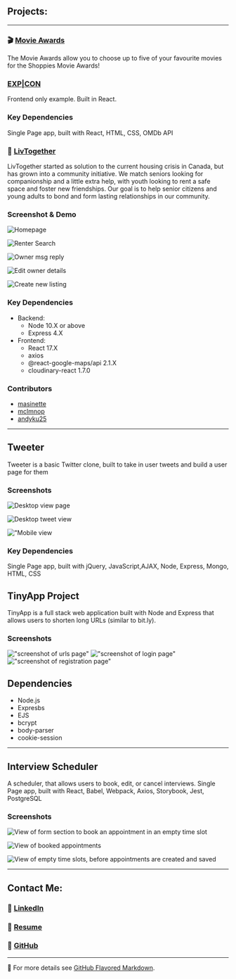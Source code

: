
## Projects:
___

### 🎬 [Movie Awards](https://masinette.github.io/shopify-shoppies/)

The Movie Awards allow you to choose up to five of your favourite movies for the Shoppies Movie Awards!


### [EXP|CON](https://masinette.github.io/speers-expcon/)
Frontend only example. Built in React. 

### Key Dependencies
 Single Page app, built with  React, HTML, CSS, OMDb API
### 🏡 [LivTogether](https://github.com/masinette/LHL-Finals)

LivTogether started as solution to the current housing crisis in Canada, but has grown into a community initiative. We match seniors looking for companionship and a little extra help, with youth looking to rent a safe space and foster new friendships. Our goal is to help senior citizens and young adults to bond and form lasting relationships in our community.

### Screenshot & Demo
![Homepage](https://github.com/andyku25/LHL-Finals/blob/presentation-cleanup/Docs/LivTogether_home.png?raw=true)

![Renter Search](https://github.com/andyku25/LHL-Finals/blob/presentation-cleanup/Docs/LivTogether_search_msg.gif?raw=true)

![Owner msg reply](https://github.com/andyku25/LHL-Finals/blob/presentation-cleanup/Docs/LivTogether_Owner_msg_roommate_search.gif?raw=true)

![Edit owner details](https://github.com/andyku25/LHL-Finals/blob/presentation-cleanup/Docs/LivTogether_profile_details.gif?raw=true)

![Create new listing](https://github.com/andyku25/LHL-Finals/blob/presentation-cleanup/Docs/LivTogether_new-listing.gif?raw=true)


### Key Dependencies
* Backend:
  * Node 10.X or above
  * Express 4.X
* Frontend:
  * React 17.X
  * axios
  * @react-google-maps/api 2.1.X
  * cloudinary-react 1.7.0

### Contributors
* [masinette](https://github.com/masinette)
* [mclmnop](https://github.com/mclmnop)
* [andyku25](https://github.com/andyku25)

---
## Tweeter
 Tweeter is a basic Twitter clone, built to take in user tweets and build a user page for them

### Screenshots
![Desktop view page](https://github.com/masinette/tweeter/blob/master/docs/desktop-view.png?raw=true)

![Desktop tweet view](https://github.com/masinette/tweeter/blob/master/docs/desktop-tweeter-view.png?raw=true)

!["Mobile view](https://github.com/masinette/tweeter/blob/master/docs/mobile-view.png?raw=true)

### Key Dependencies
 Single Page app, built with  jQuery, JavaScript,AJAX, Node, Express, Mongo, HTML, CSS


## TinyApp Project

TinyApp is a full stack web application built with Node and Express that allows users to shorten long URLs (similar to bit.ly).

### Screenshots
!["screenshot of urls page"](https://github.com/masinette/tinyapp/blob/master/docs/urls_index.png?raw=true)
!["screenshot of login page"](https://github.com/masinette/tinyapp/blob/master/docs/urls_login.png?raw=true)
!["screenshot of registration page"](https://github.com/masinette/tinyapp/blob/master/docs/urls_registration.png?raw=true)


## Dependencies
- Node.js
- Expresbs
- EJS
- bcrypt
- body-parser
- cookie-session

---
## Interview Scheduler
A scheduler, that allows users to book, edit, or cancel interviews. Single Page app, built with React, Babel, Webpack, Axios, Storybook, Jest, PostgreSQL

### Screenshots
![View of form section to book an appointment in an empty time slot](https://github.com/masinette/scheduler/blob/master/docs/scheduler_book_appointment.png?raw=true)

![View of booked appointments](https://github.com/masinette/scheduler/blob/master/docs/scheduler_booked_appointments.png?raw=true)

![View of empty time slots, before appointments are created and saved](https://github.com/masinette/scheduler/blob/master/docs/scheduler_book_appointment.png?raw=true)

---
## Contact Me:
### 📎 [LinkedIn](https://ca.linkedin.com/in/toni-ann-samuels?trk=profile-badge)
### 📎 [Resume](https://www.canva.com/design/DAEZhns-vds/EmOaaGKbXfGiJ2c7uN6TqQ/view?utm_content=DAEZhns-vds&utm_campaign=designshare&utm_medium=link&utm_source=publishsharelink)
### 📎 [GitHub](https://github.com/masinette)
---

📌 For more details see [GitHub Flavored Markdown](https://guides.github.com/features/mastering-markdown/).
